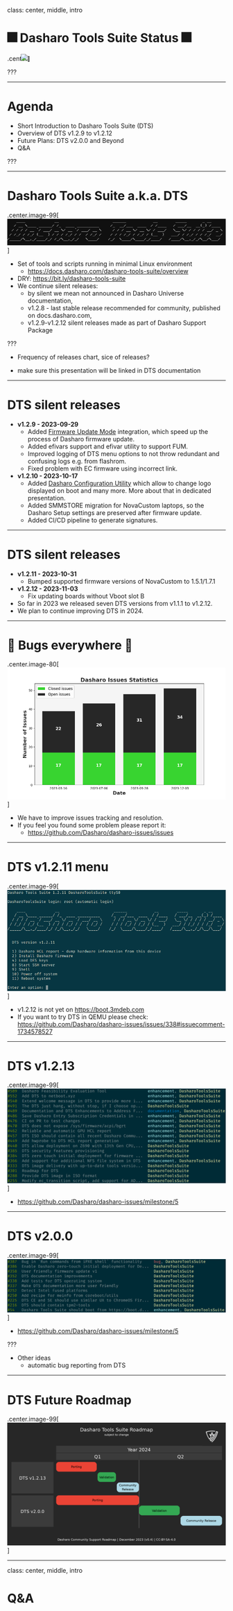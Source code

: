 class: center, middle, intro

# &#x1F386; Dasharo Tools Suite Status &#x1F386;

.center[<img src="/remark-templates/dasharo-presentation-template/images/dasharo-sygnet-white.svg" width="150px" style="margin-left:-20px">]

???

---

# Agenda

* Short Introduction to Dasharo Tools Suite (DTS)
* Overview of DTS v1.2.9 to v1.2.12
* Future Plans: DTS v2.0.0 and Beyond
* Q&A

???

---

# Dasharo Tools Suite a.k.a. DTS

.center.image-99[![](/img/dts-logo.jpg)]

* Set of tools and scripts running in minimal Linux environment
    - https://docs.dasharo.com/dasharo-tools-suite/overview
* DRY: https://bit.ly/dasharo-tools-suite
* We continue silent releases:
    - by silent we mean not announced in Dasharo Universe documentation,
    - v1.2.8 - last stable release recommended for community, published on
    docs.dasharo.com,
    - v1.2.9-v1.2.12 silent releases made as part of Dasharo Support Package

???

- Frequency of releases chart, sice of releases?
* make sure this presentation will be linked in DTS documentation

---

# DTS silent releases

* **v1.2.9 - 2023-09-29**
    * Added [Firmware Update
    Mode](https://docs.dasharo.com/guides/firmware-update/#firmware-update-mode)
    integration, which speed up the process of Dasharo firmware update.
    * Added efivars support and efivar utility to support FUM.
    * Improved logging of DTS menu options to not throw redundant and confusing
    logs e.g. from flashrom.
    * Fixed problem with EC firmware using incorrect link.
* **v1.2.10 - 2023-10-17**
    * Added [Dasharo Configuration Utility](https://github.com/Dasharo/dcu) which
    allow to change logo displayed on boot and many more. More about that in
    dedicated presentation.
    * Added SMMSTORE migration for NovaCustom laptops, so the Dasharo Setup settings
    are preserved after firmware update.
    * Added CI/CD pipeline to generate signatures.

---

# DTS silent releases

* **v1.2.11 - 2023-10-31**
    * Bumped supported firmware versions of NovaCustom to 1.5.1/1.7.1
* **v1.2.12 - 2023-11-03**
    * Fix updating boards without Vboot slot B
* So far in 2023 we released seven DTS versions from v1.1.1 to v1.2.12.
* We plan to continue improving DTS in 2024.

---

# 🐛 Bugs everywhere 🐛

.center.image-80[![](/img/dts_issues_2023q4.png)]

* We have to improve issues tracking and resolution.
* If you feel you found some problem please report it:
    - https://github.com/Dasharo/dasharo-issues/issues

---

# DTS v1.2.11 menu

.center.image-99[![](/img/dts-v1.2.11.png)]

* v1.2.12 is not yet on https://boot.3mdeb.com
* If you want to try DTS in QEMU please check: https://github.com/Dasharo/dasharo-issues/issues/338#issuecomment-1734578527

---

# DTS v1.2.13

.center.image-99[![](/img/dts-milestone-v1.2.13.png)]

* https://github.com/Dasharo/dasharo-issues/milestone/5

---

# DTS v2.0.0

.center.image-99[![](/img/dts-milestone-v2.0.0.png)]

* https://github.com/Dasharo/dasharo-issues/milestone/5

???

* Other ideas
    - automatic bug reporting from DTS

---

# DTS Future Roadmap

.center.image-99[![](/img/dts_roadmap_v0.4.png)]

---
class: center, middle, intro

# Q&A
